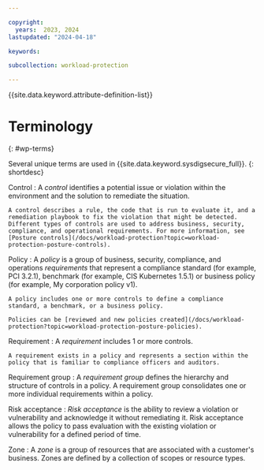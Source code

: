 ```yaml
---

copyright:
  years:  2023, 2024
lastupdated: "2024-04-18"

keywords:

subcollection: workload-protection

---
```


{{site.data.keyword.attribute-definition-list}}

# Terminology
{: #wp-terms}

Several unique terms are used in {{site.data.keyword.sysdigsecure_full}}.
{: shortdesc}

Control
:   A _control_ identifies a potential issue or violation within the environment and the solution to remediate the situation.

    A control describes a rule, the code that is run to evaluate it, and a remediation playbook to fix the violation that might be detected. Different types of controls are used to address business, security, compliance, and operational requirements. For more information, see [Posture controls](/docs/workload-protection?topic=workload-protection-posture-controls).

Policy
:   A _policy_ is a group of business, security, compliance, and operations _requirements_ that represent a compliance standard (for example, PCI 3.2.1), benchmark (for example, CIS Kubernetes 1.5.1) or business policy (for example, My corporation policy v1).

    A policy includes one or more controls to define a compliance standard, a benchmark, or a business policy.

    Policies can be [reviewed and new policies created](/docs/workload-protection?topic=workload-protection-posture-policies).

Requirement
:   A _requirement_ includes 1 or more controls.

    A requirement exists in a policy and represents a section within the policy that is familiar to compliance officers and auditors.

Requirement group
:   A _requirement group_ defines the hierarchy and structure of controls in a policy. A requirement group consolidates one or more individual requirements within a policy.

Risk acceptance
:   _Risk acceptance_ is the ability to review a violation or vulnerability and acknowledge it without remediating it. Risk acceptance allows the policy to pass evaluation with the existing violation or vulnerability for a defined period of time.

Zone
:   A _zone_ is a group of resources that are associated with a customer's business. Zones are defined by a collection of scopes or resource types.
